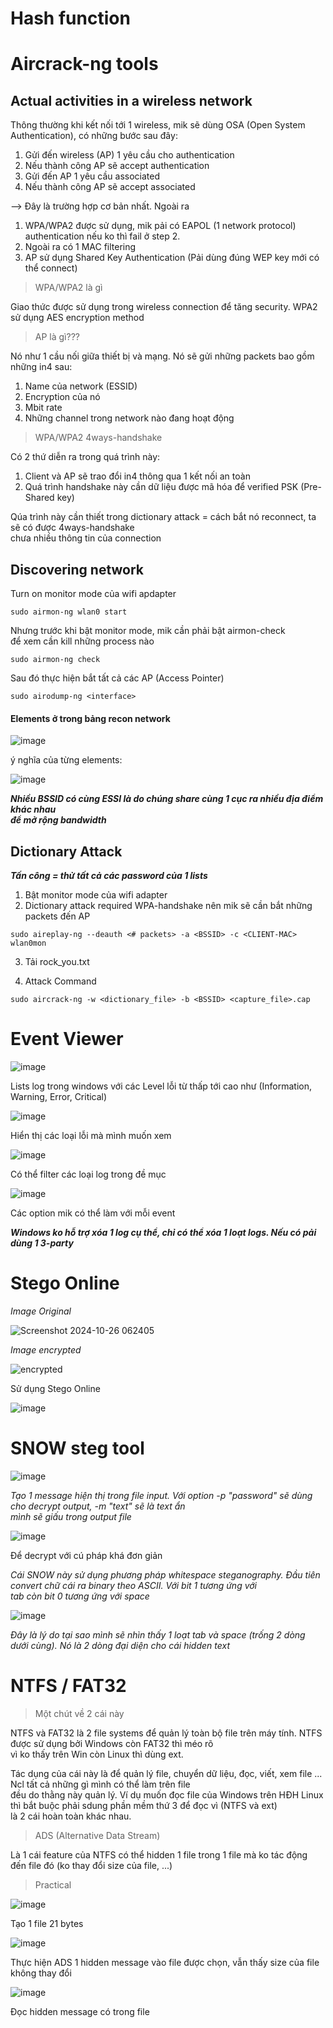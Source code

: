 # Hash function
# Aircrack-ng tools
## Actual activities in a wireless network

Thông thường khi kết nối tới 1 wireless, mik sẽ dùng OSA (Open System Authentication), có những bước sau đây: <br>

1. Gửi đến wireless (AP) 1 yêu cầu cho authentication
2. Nếu thành công AP sẽ accept authentication
3. Gửi đến AP 1 yêu cầu associated
4. Nếu thành công AP sẽ accept associated

--> Đây là trường hợp cơ bản nhất. Ngoài ra
1. WPA/WPA2 được sử dụng, mik pải có EAPOL (1 network protocol) authentication nếu ko thì fail ở step 2.
2. Ngoài ra có 1 MAC filtering
3. AP sử dụng Shared Key Authentication (Pải dùng đúng WEP key mới có thể connect)

> WPA/WPA2 là gì

Giao thức được sử dụng trong wireless connection để tăng security. WPA2 sử dụng AES encryption method

> AP là gì???

Nó như 1 cầu nối giữa thiết bị và mạng. Nó sẽ gửi những packets bao gồm những in4 sau:
1. Name của network (ESSID)
2. Encryption của nó
3. Mbit rate
4. Những channel trong network nào đang hoạt động

> WPA/WPA2 4ways-handshake

Có 2 thứ diễn ra trong quá trình này:
1. Client và AP sẽ trao đổi in4 thông qua 1 kết nối an toàn
2. Quá trình handshake này cần dữ liệu được mã hóa để verified PSK (Pre-Shared key)

Qúa trình này cần thiết trong dictionary attack = cách bắt nó reconnect, ta sẽ có được 4ways-handshake <br>
chưa nhiều thông tin của connection

## Discovering network

Turn on monitor mode của wifi apdapter

```
sudo airmon-ng wlan0 start
```

Nhưng trước khi bật monitor mode, mik cần phải bật airmon-check <br>
để xem cần kill những process nào

```
sudo airmon-ng check
```

Sau đó thực hiện bắt tất cả các AP (Access Pointer)

```
sudo airodump-ng <interface>
```
#### Elements ở trong bảng recon network
![image](https://github.com/user-attachments/assets/7b841beb-9466-49ea-ade4-4b148cdae93b)

ý nghĩa của từng elements:

![image](https://github.com/user-attachments/assets/995af50a-18ce-4dc5-ac19-400f22179ee4)

***Nhiều BSSID có cùng ESSI là do chúng share cùng 1 cục ra nhiều địa điểm khác nhau <br>
để mở rộng bandwidth***

## Dictionary Attack

***Tấn công = thử tất cả các password của 1 lists***

1. Bật monitor mode của wifi adapter
2. Dictionary attack required WPA-handshake nên mik sẽ cần bắt những packets đến AP
  ```
  sudo aireplay-ng --deauth <# packets> -a <BSSID> -c <CLIENT-MAC> wlan0mon
  ```
3. Tải rock_you.txt
  
4. Attack Command
  ```
  sudo aircrack-ng -w <dictionary_file> -b <BSSID> <capture_file>.cap
  ```

# Event Viewer
![image](https://github.com/user-attachments/assets/193d98d7-89db-4e70-b341-788858c64224)

Lists log trong windows với các Level lỗi từ thấp tới cao như (Information, Warning, Error, Critical)

![image](https://github.com/user-attachments/assets/e1d3f61c-ae5f-414d-8891-28098fea85ca)

Hiển thị các loại lỗi mà mình muốn xem

![image](https://github.com/user-attachments/assets/dc802fc3-7073-4fa3-9c08-117675a07dd7)

Có thể filter các loại log trong đề mục

![image](https://github.com/user-attachments/assets/245f64c7-625a-4f67-8c69-4fe1b5868296)

Các option mik có thể làm với mỗi event

***Windows ko hỗ trợ xóa 1 log cụ thể, chỉ có thể xóa 1 loạt logs. Nếu có pải dùng 1 3-party***

# Stego Online

*Image Original*

![Screenshot 2024-10-26 062405](https://github.com/user-attachments/assets/f985511b-3308-4c51-b69c-72a1e0893aee)

*Image encrypted*

![encrypted](https://github.com/user-attachments/assets/a3d7663c-27f3-4d2e-807e-406d5f9cb849)

Sử dụng Stego Online

![image](https://github.com/user-attachments/assets/89e6b3ac-9f05-4086-a43d-13d0958c49c4)

# SNOW steg tool
![image](https://github.com/user-attachments/assets/503c231c-d92e-4c81-a024-e20941ebac09)

*Tạo 1 message hiện thị trong file input. Với option -p "password" sẽ dùng cho decrypt output, -m "text" sẽ là text ẩn <br>
mình sẽ giấu trong output file*

![image](https://github.com/user-attachments/assets/209f5e59-c8b9-4572-b8c5-ddd8c4477560)

Để decrypt với cú pháp khá đơn giản

*Cái SNOW này sử dụng phương pháp whitespace steganography. Đầu tiên convert chữ cái ra binary theo ASCII. Với bit 1 tương ứng với <br>
tab còn bit 0 tương ứng với space*

![image](https://github.com/user-attachments/assets/ad27670d-fe9e-4980-9550-4b64a018e7dd)

*Đây là lý do tại sao mình sẽ nhìn thấy 1 loạt tab và space (trống 2 dòng dưới cùng). Nó là 2 dòng đại diện cho cái hidden text*

# NTFS / FAT32

> Một chút về 2 cái này

NTFS và FAT32 là 2 file systems để quản lý toàn bộ file trên máy tính. NTFS được sử dụng bởi Windows còn FAT32 thì méo rõ <br>
vì ko thấy trên Win còn Linux thì dùng ext.

Tác dụng của cái này là để quản lý file, chuyển dữ liệu, đọc, viết, xem file ... Ncl tất cả những gì mình có thể làm trên file <br>
đều do thằng này quản lý. Ví dụ muốn đọc file của Windows trên HĐH Linux thì bắt buộc phải sdung phần mềm thứ 3 để đọc vì (NTFS và ext) <br>
là 2 cái hoàn toàn khác nhau.

> ADS (Alternative Data Stream)

Là 1 cái feature của NTFS có thể hidden 1 file trong 1 file mà ko tác động đến file đó (ko thay đổi size của file, ...)

> Practical

![image](https://github.com/user-attachments/assets/4aa8d2aa-9723-4032-914f-1efd156aebf7)

Tạo 1 file 21 bytes

![image](https://github.com/user-attachments/assets/e78d222e-285f-4ead-a709-a3457d000dfd)

Thực hiện ADS 1 hidden message vào file được chọn, vẫn thấy size của file không thay đổi

![image](https://github.com/user-attachments/assets/cc1e745c-1161-4051-83cd-4bcfd24f586f)

Đọc hidden message có trong file









